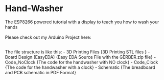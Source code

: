 # Hand-Washer
The ESP8266 powered tutorial with a display to teach you how to wash your hands<br />	
Please check out my Arduino Project here: <br />

<br />
The file structure is like this:
- 3D Printing Files {3D Printing STL files }
- Board Design (EasyEDA) {Easy EDA Source File with the GERBER.zip file}
- Code_NoClock {The code for the handwasher with NO clock}
- Code_Clock {The code for the handwasher with a clock}
- Schematic {The breadboard and PCB schematic in PDF Format}
